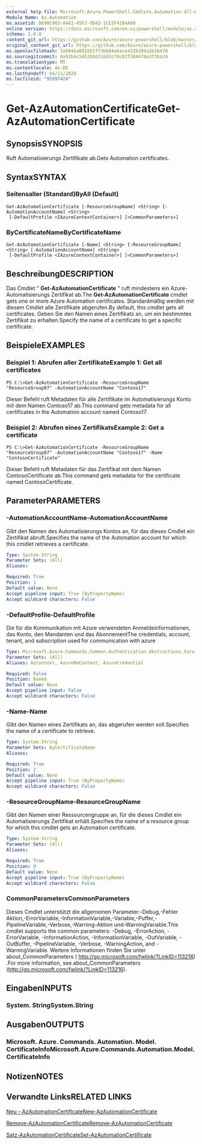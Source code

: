 ```yaml
---
external help file: Microsoft.Azure.PowerShell.Cmdlets.Automation.dll-Help.xml
Module Name: Az.Automation
ms.assetid: D690C903-A481-45F2-9D42-1CE2F4184A98
online version: https://docs.microsoft.com/en-us/powershell/module/az.automation/get-azautomationcertificate
schema: 2.0.0
content_git_url: https://github.com/Azure/azure-powershell/blob/master/src/Automation/Automation/help/Get-AzAutomationCertificate.md
original_content_git_url: https://github.com/Azure/azure-powershell/blob/master/src/Automation/Automation/help/Get-AzAutomationCertificate.md
ms.openlocfilehash: 3a504ba081852ff3bb84a6ace432b394a2b2b478
ms.sourcegitcommit: 6a91b4c545350d316d3cf8c62f384478e3f3ba24
ms.translationtype: MT
ms.contentlocale: de-DE
ms.lasthandoff: 04/21/2020
ms.locfileid: "93997424"
---
```

# <span data-ttu-id="f0c4a-101">Get-AzAutomationCertificate</span><span class="sxs-lookup"><span data-stu-id="f0c4a-101">Get-AzAutomationCertificate</span></span>

## <span data-ttu-id="f0c4a-102">Synopsis</span><span class="sxs-lookup"><span data-stu-id="f0c4a-102">SYNOPSIS</span></span>
<span data-ttu-id="f0c4a-103">Ruft Automatisierungs Zertifikate ab.</span><span class="sxs-lookup"><span data-stu-id="f0c4a-103">Gets Automation certificates.</span></span>

## <span data-ttu-id="f0c4a-104">Syntax</span><span class="sxs-lookup"><span data-stu-id="f0c4a-104">SYNTAX</span></span>

### <span data-ttu-id="f0c4a-105">Seitensaller (Standard)</span><span class="sxs-lookup"><span data-stu-id="f0c4a-105">ByAll (Default)</span></span>
```
Get-AzAutomationCertificate [-ResourceGroupName] <String> [-AutomationAccountName] <String>
 [-DefaultProfile <IAzureContextContainer>] [<CommonParameters>]
```

### <span data-ttu-id="f0c4a-106">ByCertificateName</span><span class="sxs-lookup"><span data-stu-id="f0c4a-106">ByCertificateName</span></span>
```
Get-AzAutomationCertificate [-Name] <String> [-ResourceGroupName] <String> [-AutomationAccountName] <String>
 [-DefaultProfile <IAzureContextContainer>] [<CommonParameters>]
```

## <span data-ttu-id="f0c4a-107">Beschreibung</span><span class="sxs-lookup"><span data-stu-id="f0c4a-107">DESCRIPTION</span></span>
<span data-ttu-id="f0c4a-108">Das Cmdlet " **Get-AzAutomationCertificate** " ruft mindestens ein Azure-Automatisierungs Zertifikat ab.</span><span class="sxs-lookup"><span data-stu-id="f0c4a-108">The **Get-AzAutomationCertificate** cmdlet gets one or more Azure Automation certificates.</span></span>
<span data-ttu-id="f0c4a-109">Standardmäßig werden mit diesem Cmdlet alle Zertifikate abgerufen.</span><span class="sxs-lookup"><span data-stu-id="f0c4a-109">By default, this cmdlet gets all certificates.</span></span>
<span data-ttu-id="f0c4a-110">Geben Sie den Namen eines Zertifikats an, um ein bestimmtes Zertifikat zu erhalten.</span><span class="sxs-lookup"><span data-stu-id="f0c4a-110">Specify the name of a certificate to get a specific certificate.</span></span>

## <span data-ttu-id="f0c4a-111">Beispiele</span><span class="sxs-lookup"><span data-stu-id="f0c4a-111">EXAMPLES</span></span>

### <span data-ttu-id="f0c4a-112">Beispiel 1: Abrufen aller Zertifikate</span><span class="sxs-lookup"><span data-stu-id="f0c4a-112">Example 1: Get all certificates</span></span>
```
PS C:\>Get-AzAutomationCertificate -ResourceGroupName "ResourceGroup07" -AutomationAccountName "Contoso17"
```

<span data-ttu-id="f0c4a-113">Dieser Befehl ruft Metadaten für alle Zertifikate im Automatisierungs Konto mit dem Namen Contoso17 ab.</span><span class="sxs-lookup"><span data-stu-id="f0c4a-113">This command gets metadata for all certificates in the Automation account named Contoso17.</span></span>

### <span data-ttu-id="f0c4a-114">Beispiel 2: Abrufen eines Zertifikats</span><span class="sxs-lookup"><span data-stu-id="f0c4a-114">Example 2: Get a certificate</span></span>
```
PS C:\>Get-AzAutomationCertificate -ResourceGroupName "ResourceGroup07" -AutomationAccountName "Contoso17" -Name "ContosoCertificate"
```

<span data-ttu-id="f0c4a-115">Dieser Befehl ruft Metadaten für das Zertifikat mit dem Namen ContosoCertificate ab.</span><span class="sxs-lookup"><span data-stu-id="f0c4a-115">This command gets metadata for the certificate named ContosoCertificate.</span></span>

## <span data-ttu-id="f0c4a-116">Parameter</span><span class="sxs-lookup"><span data-stu-id="f0c4a-116">PARAMETERS</span></span>

### <span data-ttu-id="f0c4a-117">-AutomationAccountName</span><span class="sxs-lookup"><span data-stu-id="f0c4a-117">-AutomationAccountName</span></span>
<span data-ttu-id="f0c4a-118">Gibt den Namen des Automatisierungs Kontos an, für das dieses Cmdlet ein Zertifikat abruft.</span><span class="sxs-lookup"><span data-stu-id="f0c4a-118">Specifies the name of the Automation account for which this cmdlet retrieves a certificate.</span></span>

```yaml
Type: System.String
Parameter Sets: (All)
Aliases:

Required: True
Position: 1
Default value: None
Accept pipeline input: True (ByPropertyName)
Accept wildcard characters: False
```

### <span data-ttu-id="f0c4a-119">-DefaultProfile</span><span class="sxs-lookup"><span data-stu-id="f0c4a-119">-DefaultProfile</span></span>
<span data-ttu-id="f0c4a-120">Die für die Kommunikation mit Azure verwendeten Anmeldeinformationen, das Konto, den Mandanten und das Abonnement</span><span class="sxs-lookup"><span data-stu-id="f0c4a-120">The credentials, account, tenant, and subscription used for communication with azure</span></span>

```yaml
Type: Microsoft.Azure.Commands.Common.Authentication.Abstractions.Core.IAzureContextContainer
Parameter Sets: (All)
Aliases: AzContext, AzureRmContext, AzureCredential

Required: False
Position: Named
Default value: None
Accept pipeline input: False
Accept wildcard characters: False
```

### <span data-ttu-id="f0c4a-121">-Name</span><span class="sxs-lookup"><span data-stu-id="f0c4a-121">-Name</span></span>
<span data-ttu-id="f0c4a-122">Gibt den Namen eines Zertifikats an, das abgerufen werden soll.</span><span class="sxs-lookup"><span data-stu-id="f0c4a-122">Specifies the name of a certificate to retrieve.</span></span>

```yaml
Type: System.String
Parameter Sets: ByCertificateName
Aliases:

Required: True
Position: 2
Default value: None
Accept pipeline input: True (ByPropertyName)
Accept wildcard characters: False
```

### <span data-ttu-id="f0c4a-123">-ResourceGroupName</span><span class="sxs-lookup"><span data-stu-id="f0c4a-123">-ResourceGroupName</span></span>
<span data-ttu-id="f0c4a-124">Gibt den Namen einer Ressourcengruppe an, für die dieses Cmdlet ein Automatisierungs Zertifikat erhält.</span><span class="sxs-lookup"><span data-stu-id="f0c4a-124">Specifies the name of a resource group for which this cmdlet gets an Automation certificate.</span></span>

```yaml
Type: System.String
Parameter Sets: (All)
Aliases:

Required: True
Position: 0
Default value: None
Accept pipeline input: True (ByPropertyName)
Accept wildcard characters: False
```

### <span data-ttu-id="f0c4a-125">CommonParameters</span><span class="sxs-lookup"><span data-stu-id="f0c4a-125">CommonParameters</span></span>
<span data-ttu-id="f0c4a-126">Dieses Cmdlet unterstützt die allgemeinen Parameter:-Debug,-Fehler Aktion,-ErrorVariable,-InformationVariable,-Variable,-Puffer,-PipelineVariable,-Verbose,-Warning-Aktion und-WarningVariable.</span><span class="sxs-lookup"><span data-stu-id="f0c4a-126">This cmdlet supports the common parameters: -Debug, -ErrorAction, -ErrorVariable, -InformationAction, -InformationVariable, -OutVariable, -OutBuffer, -PipelineVariable, -Verbose, -WarningAction, and -WarningVariable.</span></span> <span data-ttu-id="f0c4a-127">Weitere Informationen finden Sie unter about_CommonParameters ( http://go.microsoft.com/fwlink/?LinkID=113216) .</span><span class="sxs-lookup"><span data-stu-id="f0c4a-127">For more information, see about_CommonParameters (http://go.microsoft.com/fwlink/?LinkID=113216).</span></span>

## <span data-ttu-id="f0c4a-128">Eingaben</span><span class="sxs-lookup"><span data-stu-id="f0c4a-128">INPUTS</span></span>

### <span data-ttu-id="f0c4a-129">System. String</span><span class="sxs-lookup"><span data-stu-id="f0c4a-129">System.String</span></span>

## <span data-ttu-id="f0c4a-130">Ausgaben</span><span class="sxs-lookup"><span data-stu-id="f0c4a-130">OUTPUTS</span></span>

### <span data-ttu-id="f0c4a-131">Microsoft. Azure. Commands. Automation. Model. CertificateInfo</span><span class="sxs-lookup"><span data-stu-id="f0c4a-131">Microsoft.Azure.Commands.Automation.Model.CertificateInfo</span></span>

## <span data-ttu-id="f0c4a-132">Notizen</span><span class="sxs-lookup"><span data-stu-id="f0c4a-132">NOTES</span></span>

## <span data-ttu-id="f0c4a-133">Verwandte Links</span><span class="sxs-lookup"><span data-stu-id="f0c4a-133">RELATED LINKS</span></span>

[<span data-ttu-id="f0c4a-134">Neu – AzAutomationCertificate</span><span class="sxs-lookup"><span data-stu-id="f0c4a-134">New-AzAutomationCertificate</span></span>](./New-AzAutomationCertificate.md)

[<span data-ttu-id="f0c4a-135">Remove-AzAutomationCertificate</span><span class="sxs-lookup"><span data-stu-id="f0c4a-135">Remove-AzAutomationCertificate</span></span>](./Remove-AzAutomationCertificate.md)

[<span data-ttu-id="f0c4a-136">Satz-AzAutomationCertificate</span><span class="sxs-lookup"><span data-stu-id="f0c4a-136">Set-AzAutomationCertificate</span></span>](./Set-AzAutomationCertificate.md)


